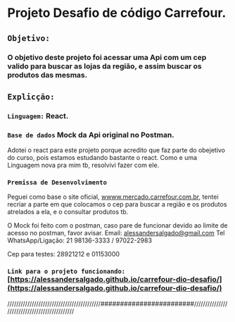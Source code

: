 # Projeto Desafio de código Carrefour.

## `Objetivo:`
### O objetivo deste projeto foi acessar uma Api com um cep valido para buscar as lojas da região, e assim buscar os produtos das mesmas.



## `Explicção:`

### `Linguagem:` React.
### `Base de dados` Mock da Api original no Postman.

Adotei o react para este projeto porque acredito que faz parte do obejetivo do curso, pois estamos estudando bastante o react.  Como e uma Linguagem nova pra mim tb, resolvivi fazer com ele.

### `Premissa de Desenvolvimento`

Peguei como base o site oficial, [wwww.mercado.carrefour.com.br](https://.mercado.carrefour.com.br), tentei recriar a parte em que colocamos o cep para buscar a região e os produtos atrelados a ela, e o consultar produtos tb.

O Mock foi feito com o postman, caso pare de funcionar devido ao limite de acesso no postman, favor avisar.
Email:  alessandersalgado@gmail.com
Tel WhatsApp/Ligação: 21 98136-3333 / 97022-2983

Cep para testes:  28921212 e 01153000

### `Link para o projeto funcionando:` [https://alessandersalgado.github.io/carrefour-dio-desafio/](https://alessandersalgado.github.io/carrefour-dio-desafio/)
















//////////////////////////////////////////########################/////////////////////////////////////////////